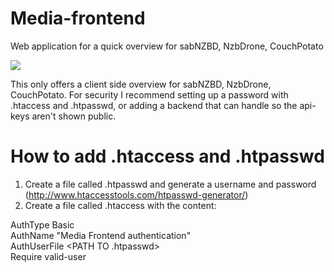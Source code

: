 Media-frontend
==============

Web application for a quick overview for sabNZBD, NzbDrone, CouchPotato

![](http://i.imgur.com/P3sbRFu.png)

This only offers a client side overview for sabNZBD, NzbDrone, CouchPotato. 
For security I recommend setting up a password with .htaccess and .htpasswd, or adding a backend that can handle so the api-keys aren't shown public.

How to add .htaccess and .htpasswd
==================================

 1. Create a file called .htpasswd and generate a username and password (http://www.htaccesstools.com/htpasswd-generator/)
 2. Create a file called .htaccess with the content:

   AuthType Basic<br />
   AuthName "Media Frontend authentication"<br />
   AuthUserFile <PATH TO .htpasswd><br />
   Require valid-user<br />
